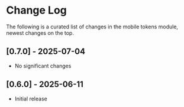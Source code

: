 # Change Log

The following is a curated list of changes in the mobile tokens module, newest changes on the top.

## [0.7.0] - 2025-07-04

- No significant changes

## [0.6.0] - 2025-06-11

- Initial release

